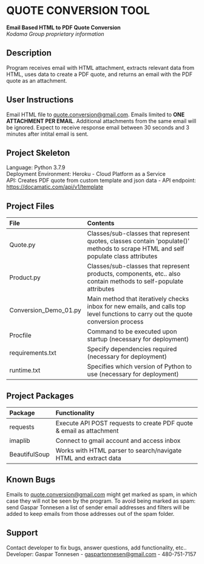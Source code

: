 # QUOTE CONVERSION TOOL
**Email Based HTML to PDF Quote Conversion**<br />
*Kodama Group proprietary information* 

## Description
Program receives email with HTML attachment, extracts relevant data from HTML, uses data to create a PDF quote, and returns an email with the PDF quote as an attachment. 

## User Instructions
Email HTML file to <quote.conversion@gmail.com>. Emails limited to **ONE ATTACHMENT PER EMAIL**. Additional attachments from the same email will be ignored. Expect to receive response email between 30 seconds and 3 minutes after intital email is sent. 

## Project Skeleton 
Language: Python 3.7.9<br />
Deployment Environment: Heroku - Cloud Platform as a Service <br />
API: Creates PDF quote from custom template and json data - API endpoint: https://docamatic.com/api/v1/template 

## Project Files
File  | Contents 
:------------ | :------------
Quote.py | Classes/sub-classes that represent quotes, classes contain 'populate()' methods to scrape HTML and self populate class attributes
Product.py | Classes/sub-classes that represent products, components, etc.. also contain methods to self-populate attributes
Conversion_Demo_01.py | Main method that iteratively checks inbox for new emails, and calls top level functions to carry out the quote conversion process
Procfile | Command to be executed upon startup (necessary for deployment) 
requirements.txt | Specify dependencies required (necessary for deployment)
runtime.txt | Specifies which version of Python to use (necessary for deployment)

## Project Packages
Package  | Functionality
:------------ | :------------
requests  | Execute API POST requests to create PDF quote & email as attachment 
imaplib  | Connect to gmail account and access inbox   
BeautifulSoup | Works with HTML parser to search/navigate HTML and extract data  

## Known Bugs
Emails to <quote.conversion@gmail.com> might get marked as spam, in which case they will not be seen by the program. To avoid being marked as spam: send Gaspar Tonnesen a list of sender email addresses and filters will be added to keep emails from those addresses out of the spam folder.  

## Support
Contact developer to fix bugs, answer questions, add functionality, etc.. <br />Developer: Gaspar Tonnesen - gaspartonnesen@gmail.com - 480-751-7157

